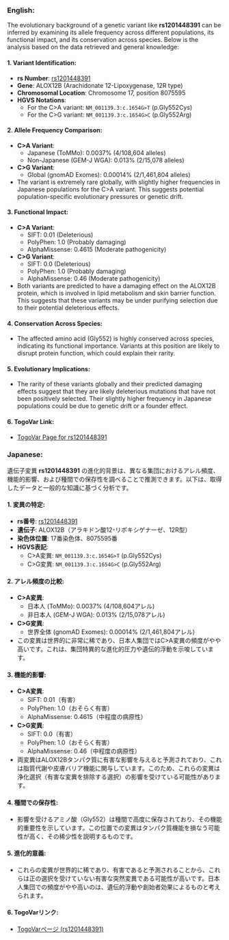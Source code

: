 ### English:
The evolutionary background of a genetic variant like **rs1201448391** can be inferred by examining its allele frequency across different populations, its functional impact, and its conservation across species. Below is the analysis based on the data retrieved and general knowledge:

#### 1. **Variant Identification**:
   - **rs Number**: [rs1201448391](https://identifiers.org/dbsnp/rs1201448391)
   - **Gene**: ALOX12B (Arachidonate 12-Lipoxygenase, 12R type)
   - **Chromosomal Location**: Chromosome 17, position 8075595
   - **HGVS Notations**:
     - For the C>A variant: `NM_001139.3:c.1654G>T` (p.Gly552Cys)
     - For the C>G variant: `NM_001139.3:c.1654G>C` (p.Gly552Arg)

#### 2. **Allele Frequency Comparison**:
   - **C>A Variant**:
     - Japanese (ToMMo): 0.0037% (4/108,604 alleles)
     - Non-Japanese (GEM-J WGA): 0.013% (2/15,078 alleles)
   - **C>G Variant**:
     - Global (gnomAD Exomes): 0.00014% (2/1,461,804 alleles)
   - The variant is extremely rare globally, with slightly higher frequencies in Japanese populations for the C>A variant. This suggests potential population-specific evolutionary pressures or genetic drift.

#### 3. **Functional Impact**:
   - **C>A Variant**:
     - SIFT: 0.01 (Deleterious)
     - PolyPhen: 1.0 (Probably damaging)
     - AlphaMissense: 0.4615 (Moderate pathogenicity)
   - **C>G Variant**:
     - SIFT: 0.0 (Deleterious)
     - PolyPhen: 1.0 (Probably damaging)
     - AlphaMissense: 0.46 (Moderate pathogenicity)
   - Both variants are predicted to have a damaging effect on the ALOX12B protein, which is involved in lipid metabolism and skin barrier function. This suggests that these variants may be under purifying selection due to their potential deleterious effects.

#### 4. **Conservation Across Species**:
   - The affected amino acid (Gly552) is highly conserved across species, indicating its functional importance. Variants at this position are likely to disrupt protein function, which could explain their rarity.

#### 5. **Evolutionary Implications**:
   - The rarity of these variants globally and their predicted damaging effects suggest that they are likely deleterious mutations that have not been positively selected. Their slightly higher frequency in Japanese populations could be due to genetic drift or a founder effect.

#### 6. **TogoVar Link**:
   - [TogoVar Page for rs1201448391](https://togovar.org)

### Japanese:
遺伝子変異 **rs1201448391** の進化的背景は、異なる集団におけるアレル頻度、機能的影響、および種間での保存性を調べることで推測できます。以下は、取得したデータと一般的な知識に基づく分析です。

#### 1. **変異の特定**:
   - **rs番号**: [rs1201448391](https://identifiers.org/dbsnp/rs1201448391)
   - **遺伝子**: ALOX12B（アラキドン酸12-リポキシゲナーゼ、12R型）
   - **染色体位置**: 17番染色体、8075595番
   - **HGVS表記**:
     - C>A変異: `NM_001139.3:c.1654G>T` (p.Gly552Cys)
     - C>G変異: `NM_001139.3:c.1654G>C` (p.Gly552Arg)

#### 2. **アレル頻度の比較**:
   - **C>A変異**:
     - 日本人 (ToMMo): 0.0037% (4/108,604アレル)
     - 非日本人 (GEM-J WGA): 0.013% (2/15,078アレル)
   - **C>G変異**:
     - 世界全体 (gnomAD Exomes): 0.00014% (2/1,461,804アレル)
   - この変異は世界的に非常に稀であり、日本人集団ではC>A変異の頻度がやや高いです。これは、集団特異的な進化的圧力や遺伝的浮動を示唆しています。

#### 3. **機能的影響**:
   - **C>A変異**:
     - SIFT: 0.01（有害）
     - PolyPhen: 1.0（おそらく有害）
     - AlphaMissense: 0.4615（中程度の病原性）
   - **C>G変異**:
     - SIFT: 0.0（有害）
     - PolyPhen: 1.0（おそらく有害）
     - AlphaMissense: 0.46（中程度の病原性）
   - 両変異はALOX12Bタンパク質に有害な影響を与えると予測されており、これは脂質代謝や皮膚バリア機能に関与しています。このため、これらの変異は浄化選択（有害な変異を排除する選択）の影響を受けている可能性があります。

#### 4. **種間での保存性**:
   - 影響を受けるアミノ酸（Gly552）は種間で高度に保存されており、その機能的重要性を示しています。この位置での変異はタンパク質機能を損なう可能性が高く、その稀少性を説明するものです。

#### 5. **進化的意義**:
   - これらの変異が世界的に稀であり、有害であると予測されることから、これらは正の選択を受けていない有害な突然変異である可能性が高いです。日本人集団での頻度がやや高いのは、遺伝的浮動や創始者効果によるものと考えられます。

#### 6. **TogoVarリンク**:
   - [TogoVarページ (rs1201448391)](https://togovar.org)